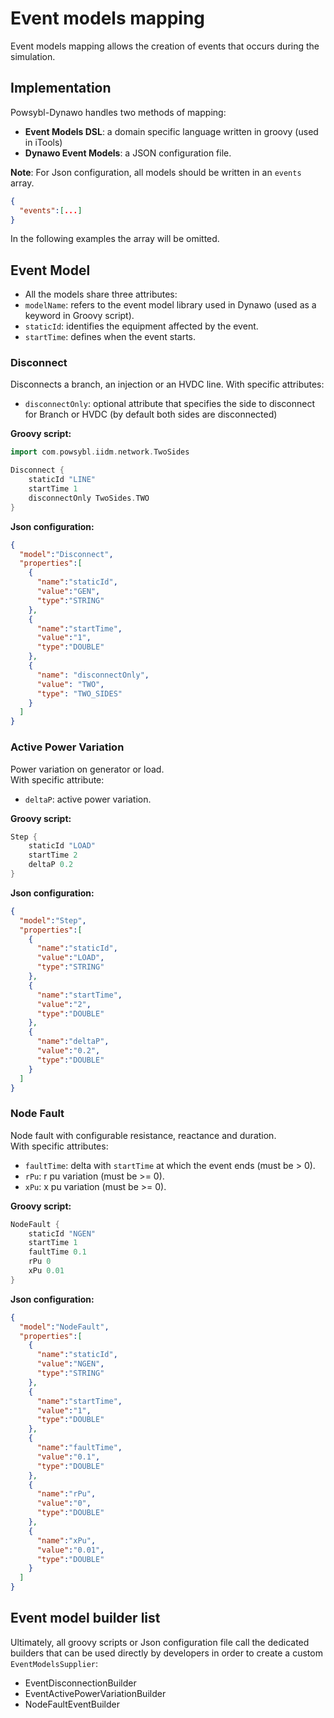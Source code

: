 # Event models mapping
Event models mapping allows the creation of events that occurs during the simulation.

## Implementation
Powsybl-Dynawo handles two methods of mapping:
- **Event Models DSL**: a domain specific language written in groovy (used in iTools)
- **Dynawo Event Models**: a JSON configuration file. 

**Note**: For Json configuration, all models should be written in an `events` array.
```json
{
  "events":[...]
}
```
In the following examples the array will be omitted.

## Event Model
- All the models share three attributes:
- `modelName`: refers to the event model library used in Dynawo (used as a keyword in Groovy script).
- `staticId`: identifies the equipment affected by the event.
- `startTime`: defines when the event starts.

### Disconnect
Disconnects a branch, an injection or an HVDC line.
With specific attributes:
- `disconnectOnly`: optional attribute that specifies the side to disconnect for Branch or HVDC (by default both sides are disconnected)

**Groovy script:**
```groovy
import com.powsybl.iidm.network.TwoSides

Disconnect {
    staticId "LINE"
    startTime 1
    disconnectOnly TwoSides.TWO
}
```
**Json configuration:**
```json
{
  "model":"Disconnect",
  "properties":[
    {
      "name":"staticId",
      "value":"GEN",
      "type":"STRING"
    },
    {
      "name":"startTime",
      "value":"1",
      "type":"DOUBLE"
    },
    {
      "name": "disconnectOnly",
      "value": "TWO",
      "type": "TWO_SIDES"
    }
  ]
}
```

### Active Power Variation
Power variation on generator or load.  
With specific attribute:
- `deltaP`: active power variation.

**Groovy script:**
```groovy
Step {
    staticId "LOAD"
    startTime 2
    deltaP 0.2
}
```
**Json configuration:**
```json
{
  "model":"Step",
  "properties":[
    {
      "name":"staticId",
      "value":"LOAD",
      "type":"STRING"
    },
    {
      "name":"startTime",
      "value":"2",
      "type":"DOUBLE"
    },
    {
      "name":"deltaP",
      "value":"0.2",
      "type":"DOUBLE"
    }
  ]
}
```

### Node Fault
Node fault with configurable resistance, reactance and duration.  
With specific attributes:
- `faultTime`: delta with `startTime` at which the event ends (must be > 0).
- `rPu`: r pu variation (must be >= 0).
- `xPu`: x pu variation (must be >= 0).

**Groovy script:**
```groovy
NodeFault {
    staticId "NGEN"
    startTime 1
    faultTime 0.1
    rPu 0
    xPu 0.01
}
```
**Json configuration:**
```json
{
  "model":"NodeFault",
  "properties":[
    {
      "name":"staticId",
      "value":"NGEN",
      "type":"STRING"
    },
    {
      "name":"startTime",
      "value":"1",
      "type":"DOUBLE"
    },
    {
      "name":"faultTime",
      "value":"0.1",
      "type":"DOUBLE"
    },
    {
      "name":"rPu",
      "value":"0",
      "type":"DOUBLE"
    },
    {
      "name":"xPu",
      "value":"0.01",
      "type":"DOUBLE"
    }
  ]
}
```

## Event model builder list
Ultimately, all groovy scripts or Json configuration file call the dedicated builders that can be used directly by developers in order to create a custom `EventModelsSupplier`:
- EventDisconnectionBuilder
- EventActivePowerVariationBuilder
- NodeFaultEventBuilder